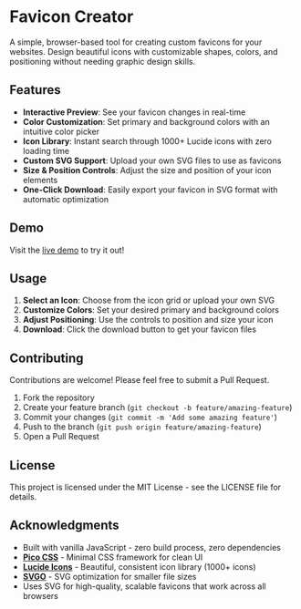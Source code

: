 # Favicon Creator

A simple, browser-based tool for creating custom favicons for your websites. Design beautiful icons with customizable shapes, colors, and positioning without needing graphic design skills.

## Features

- **Interactive Preview**: See your favicon changes in real-time
- **Color Customization**: Set primary and background colors with an intuitive color picker
- **Icon Library**: Instant search through 1000+ Lucide icons with zero loading time
- **Custom SVG Support**: Upload your own SVG files to use as favicons
- **Size & Position Controls**: Adjust the size and position of your icon elements
- **One-Click Download**: Easily export your favicon in SVG format with automatic optimization

## Demo

Visit the [live demo](https://danielmroczek.github.io/favicon-creator/) to try it out!

## Usage

1. **Select an Icon**: Choose from the icon grid or upload your own SVG
2. **Customize Colors**: Set your desired primary and background colors
3. **Adjust Positioning**: Use the controls to position and size your icon
4. **Download**: Click the download button to get your favicon files

## Contributing

Contributions are welcome! Please feel free to submit a Pull Request.

1. Fork the repository
2. Create your feature branch (`git checkout -b feature/amazing-feature`)
3. Commit your changes (`git commit -m 'Add some amazing feature'`)
4. Push to the branch (`git push origin feature/amazing-feature`)
5. Open a Pull Request

## License

This project is licensed under the MIT License - see the LICENSE file for details.

## Acknowledgments

- Built with vanilla JavaScript - zero build process, zero dependencies
- **[Pico CSS](https://picocss.com/)** - Minimal CSS framework for clean UI
- **[Lucide Icons](https://lucide.dev/)** - Beautiful, consistent icon library (1000+ icons)
- **[SVGO](https://github.com/svg/svgo)** - SVG optimization for smaller file sizes
- Uses SVG for high-quality, scalable favicons that work across all browsers
